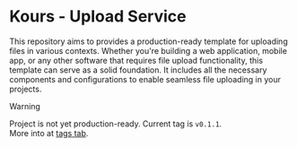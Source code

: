 # Kours - Upload Service

This repository aims to provides a production-ready template for uploading files in various contexts. Whether you're building a web application, mobile app, or any other software that requires file upload functionality, this template can serve as a solid foundation. It includes all the necessary components and configurations to enable seamless file uploading in your projects.

> [!WARNING]
> Project is not yet production-ready. Current tag is `v0.1.1`.<br />
> More into at [tags tab](https://github.com/jkitajima/upload-service/tags).
